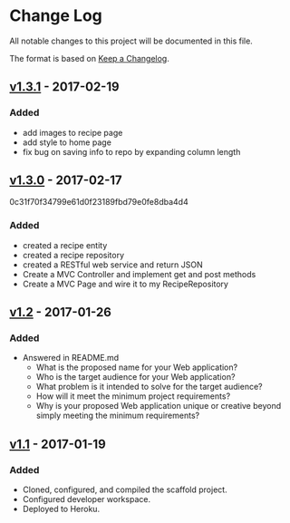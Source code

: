 # Change Log
All notable changes to this project will be documented in this file.

The format is based on [Keep a Changelog](http://keepachangelog.com/).

## [v1.3.1] - 2017-02-19

### Added
- add images to recipe page
- add style to home page
- fix bug on saving info to repo by expanding column length


## [v1.3.0] - 2017-02-17
0c31f70f34799e61d0f23189fbd79e0fe8dba4d4
### Added
- created a recipe entity
- created a recipe repository
- created a RESTful web service and return JSON
- Create a MVC Controller and implement get and post methods
- Create a MVC Page and wire it to my RecipeRepository

## [v1.2] - 2017-01-26
### Added
- Answered in README.md
    - What is the proposed name for your Web application?
    - Who is the target audience for your Web application?
    - What problem is it intended to solve for the target audience?
    - How will it meet the minimum project requirements?
    - Why is your proposed Web application unique or creative beyond simply meeting the minimum requirements?

## [v1.1] - 2017-01-19
### Added
- Cloned, configured, and compiled the scaffold project.
- Configured developer workspace.
- Deployed to Heroku.

[v1.3.1]: https://github.com/infsci2560sp17/full-stack-web-XinyiShu/compare/v1.3.1...v1.3.0
[v1.3.0]: https://github.com/infsci2560sp17/full-stack-web-XinyiShu/compare/v1.3.0...v1.2
[v1.2]: https://github.com/infsci2560sp17/full-stack-web-XinyiShu/compare/v1.1...v1.2
[v1.1]: https://github.com/infsci2560sp17/full-stack-web-XinyiShu/compare/...v1.1
